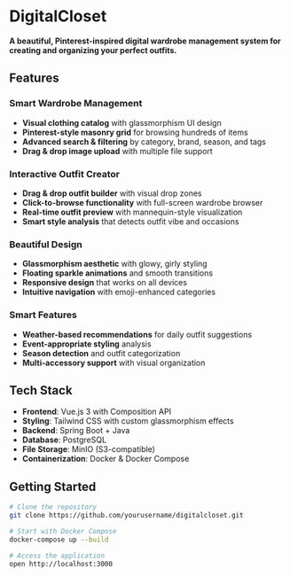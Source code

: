 # DigitalCloset

**A beautiful, Pinterest-inspired digital wardrobe management system for creating and organizing your perfect outfits.**

##  Features

###  Smart Wardrobe Management
- **Visual clothing catalog** with glassmorphism UI design
- **Pinterest-style masonry grid** for browsing hundreds of items
- **Advanced search & filtering** by category, brand, season, and tags
- **Drag & drop image upload** with multiple file support

### Interactive Outfit Creator
- **Drag & drop outfit builder** with visual drop zones
- **Click-to-browse functionality** with full-screen wardrobe browser
- **Real-time outfit preview** with mannequin-style visualization
- **Smart style analysis** that detects outfit vibe and occasions

###  Beautiful Design
- **Glassmorphism aesthetic** with glowy, girly styling
- **Floating sparkle animations** and smooth transitions
- **Responsive design** that works on all devices
- **Intuitive navigation** with emoji-enhanced categories

###  Smart Features
- **Weather-based recommendations** for daily outfit suggestions
- **Event-appropriate styling** analysis
- **Season detection** and outfit categorization
- **Multi-accessory support** with visual organization

##  Tech Stack

- **Frontend**: Vue.js 3 with Composition API
- **Styling**: Tailwind CSS with custom glassmorphism effects
- **Backend**: Spring Boot + Java
- **Database**: PostgreSQL
- **File Storage**: MinIO (S3-compatible)
- **Containerization**: Docker & Docker Compose

##  Getting Started

```bash
# Clone the repository
git clone https://github.com/yourusername/digitalcloset.git

# Start with Docker Compose
docker-compose up --build

# Access the application
open http://localhost:3000
